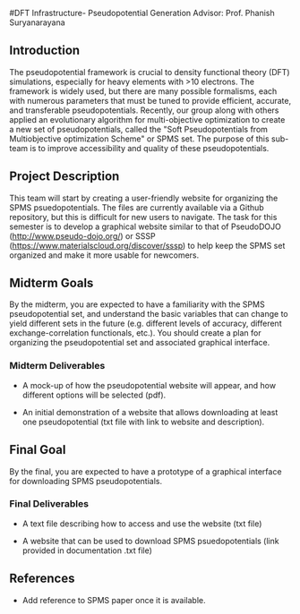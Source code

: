 #DFT Infrastructure- Pseudopotential Generation
Advisor: Prof. Phanish Suryanarayana

## Introduction 

The pseudopotential framework is crucial to density functional theory (DFT) simulations, especially for heavy elements with >10 electrons. The framework is widely used, but there are many possible formalisms, each with numerous parameters that must be tuned to provide efficient, accurate, and transferable pseudopotentials. Recently, our group along with others applied an evolutionary algorithm for multi-objective optimization to create a new set of pseudopotentials, called the "Soft Pseudopotentials from Multiobjective optimization Scheme" or SPMS set. The purpose of this sub-team is to improve accessibility and quality of these pseudopotentials.


## Project Description

This team will start by creating a user-friendly website for organizing the SPMS psuedopotentials. The files are currently available via a Github repository, but this is difficult for new users to navigate. The task for this semester is to develop a graphical website similar to that of PseudoDOJO (http://www.pseudo-dojo.org/) or SSSP (https://www.materialscloud.org/discover/sssp) to help keep the SPMS set organized and make it more usable for newcomers.


## Midterm Goals

By the midterm, you are expected to have a familiarity with the SPMS pseudopotential set, and understand the basic variables that can change to yield different sets in the future (e.g. different levels of accuracy, different exchange-correlation functionals, etc.). You should create a plan for organizing the pseudopotential set and associated graphical interface.

### Midterm Deliverables

* A mock-up of how the pseudopotential website will appear, and how different options will be selected (pdf).

* An initial demonstration of a website that allows downloading at least one pseudopotential (txt file with link to website and description).

## Final Goal

By the final, you are expected to have a prototype of a graphical interface for downloading SPMS pseudopotentials.

### Final Deliverables

* A text file describing how to access and use the website (txt file)

* A website that can be used to download SPMS psuedopotentials (link provided in documentation .txt file)


## References

* Add reference to SPMS paper once it is available.
